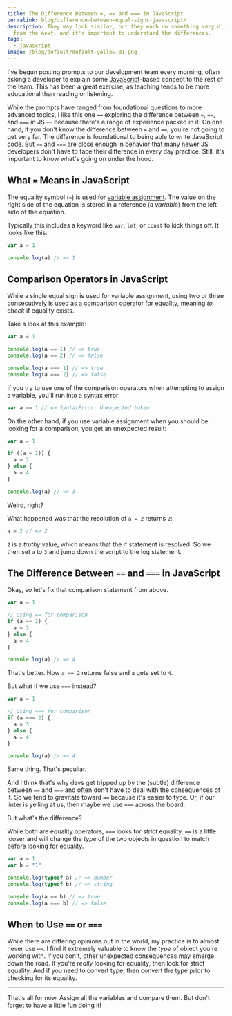 ```yaml
---
title: The Difference Between =, == and === in JavaScript
permalink: blog/difference-between-equal-signs-javascript/
description: They may look similar, but they each do something very different
  from the next, and it's important to understand the differences.
tags:
  - javascript
image: /blog/default/default-yellow-01.png
---
```


I've begun posting prompts to our development team every morning, often asking a developer to explain some [JavaScript](/blog/wtf-is-javascript/)-based concept to the rest of the team. This has been a great exercise, as teaching tends to be more educational than reading or listening.

While the prompts have ranged from foundational questions to more advanced topics, I like this one — exploring the difference between `=`, `==`, and `===` in JS — because there's a range of experience packed in it. On one hand, if you don't know the difference between `=` and `==`, you're not going to get very far. The difference is foundational to being able to write JavaScript code. But `==` and `===` are close enough in behavior that many newer JS developers don't have to face their difference in every day practice. Still, it's important to know what's going on under the hood.

## What `=` Means in JavaScript

The equality symbol (`=`) is used for [variable assignment](https://developer.mozilla.org/en-US/docs/Web/JavaScript/Reference/Statements/var). The value on the right side of the equation is stored in a reference (a _variable_) from the left side of the equation.

Typically this includes a keyword like `var`, `let`, or `const` to kick things off. It looks like this:

```js
var a = 1

console.log(a) // => 1
```

## Comparison Operators in JavaScript

While a single equal sign is used for variable assignment, using two or three consecutively is used as a [comparison operator](https://developer.mozilla.org/en-US/docs/Web/JavaScript/Guide/Expressions_and_Operators#Comparison) for equality, meaning _to check_ if equality exists.

Take a look at this example:

```js
var a = 1

console.log(a == 1) // => true
console.log(a == 2) // => false

console.log(a === 1) // => true
console.log(a === 2) // => false
```

If you try to use one of the comparison operators when attempting to assign a variable, you'll run into a syntax error:

```js
var a == 1 // => SyntaxError: Unexpected token
```

On the other hand, if you use variable assignment when you should be looking for a comparison, you get an unexpected result:

```js
var a = 1

if ((a = 2)) {
  a = 3
} else {
  a = 4
}

console.log(a) // => 3
```

Weird, right?

What happened was that the resolution of `a = 2` returns `2`:

```js
a = 2 // => 2
```

`2` is a _truthy_ value, which means that the if statement is resolved. So we then set `a` to `3` and jump down the script to the log statement.

## The Difference Between `==` and `===` in JavaScript

Okay, so let's fix that comparison statement from above.

```js
var a = 1

// Using == for comparison
if (a == 2) {
  a = 3
} else {
  a = 4
}

console.log(a) // => 4
```

That's better. Now `a == 2` returns false and `a` gets set to `4`.

But what if we use `===` instead?

```js
var a = 1

// Using === for comparison
if (a === 2) {
  a = 3
} else {
  a = 4
}

console.log(a) // => 4
```

Same thing. That's peculiar.

And I think that's why devs get tripped up by the (subtle) difference between `==` and `===` and often don't have to deal with the consequences of it. So we tend to gravitate toward `==` because it's easier to type. Or, if our linter is yelling at us, then maybe we use `===` across the board.

But what's the difference?

While both are equality operators, `===` looks for _strict_ equality. `==` is a little looser and will change the _type_ of the two objects in question to match before looking for equality.

```js
var a = 1
var b = "1"

console.log(typeof a) // => number
console.log(typeof b) // => string

console.log(a == b) // => true
console.log(a === b) // => false
```

## When to Use `==` or `===`

While there are differing opinions out in the world, my practice is to almost never use `==`. I find it extremely valuable to know the _type_ of object you're working with. If you don't, other unexpected consequences may emerge down the road. If you're _really_ looking for equality, then look for strict equality. And if you need to convert type, then convert the type prior to checking for its equality.

---

That's all for now. Assign all the variables and compare them. But don't forget to have a little fun doing it!
